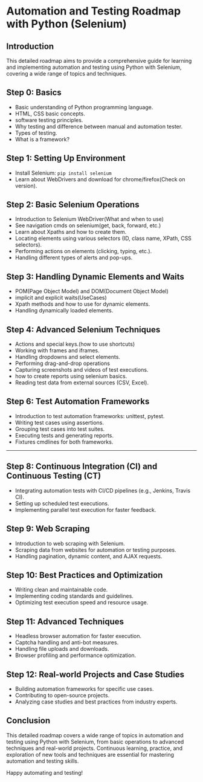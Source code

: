 # Automation and Testing Roadmap with Python (Selenium)

## Introduction
This detailed roadmap aims to provide a comprehensive guide for learning and implementing automation and testing using Python with Selenium, covering a wide range of topics and techniques.

## Step 0: Basics
- Basic understanding of Python programming language.
- HTML, CSS basic concepts.
- software testing principles.
- Why testing and difference between manual and automation tester.
- Types of testing.
- What is a framework?

## Step 1: Setting Up Environment
- Install Selenium: `pip install selenium`
- Learn about WebDrivers and download for chrome/firefox(Check on version).

## Step 2: Basic Selenium Operations
- Introduction to Selenium WebDriver(What and when to use)
- See navigation cmds on selenium(get, back, forward, etc.)
- Learn about Xpaths and how to create them.
- Locating elements using various selectors (ID, class name, XPath, CSS selectors).
- Performing actions on elements (clicking, typing, etc.).
- Handling different types of alerts and pop-ups.

## Step 3: Handling Dynamic Elements and Waits
- POM(Page Object Model) and DOM(Document Object Model)
- implicit and explicit waits(UseCases)
- Xpath methods and how to use for dynamic elements.
- Handling dynamically loaded elements.

## Step 4: Advanced Selenium Techniques
- Actions and special keys.(how to use shortcuts)
- Working with frames and iframes.
- Handling dropdowns and select elements.
- Performing drag-and-drop operations
- Capturing screenshots and videos of test executions.
- how to create reports using selenium basics.
- Reading test data from external sources (CSV, Excel).

## Step 6: Test Automation Frameworks
- Introduction to test automation frameworks: unittest, pytest.
- Writing test cases using assertions.
- Grouping test cases into test suites.
- Executing tests and generating reports.
- Fixtures cmdlines for both frameworks.
--------------------------------------------------------------------------------------------------------------------------------------
## Step 8: Continuous Integration (CI) and Continuous Testing (CT)
- Integrating automation tests with CI/CD pipelines (e.g., Jenkins, Travis CI).
- Setting up scheduled test executions.
- Implementing parallel test execution for faster feedback.

## Step 9: Web Scraping
- Introduction to web scraping with Selenium.
- Scraping data from websites for automation or testing purposes.
- Handling pagination, dynamic content, and AJAX requests.

## Step 10: Best Practices and Optimization
- Writing clean and maintainable code.
- Implementing coding standards and guidelines.
- Optimizing test execution speed and resource usage.

## Step 11: Advanced Techniques
- Headless browser automation for faster execution.
- Captcha handling and anti-bot measures.
- Handling file uploads and downloads.
- Browser profiling and performance optimization.

## Step 12: Real-world Projects and Case Studies
- Building automation frameworks for specific use cases.
- Contributing to open-source projects.
- Analyzing case studies and best practices from industry experts.

## Conclusion
This detailed roadmap covers a wide range of topics in automation and testing using Python with Selenium, from basic operations to advanced techniques and real-world projects. Continuous learning, practice, and exploration of new tools and techniques are essential for mastering automation and testing skills.

Happy automating and testing!
